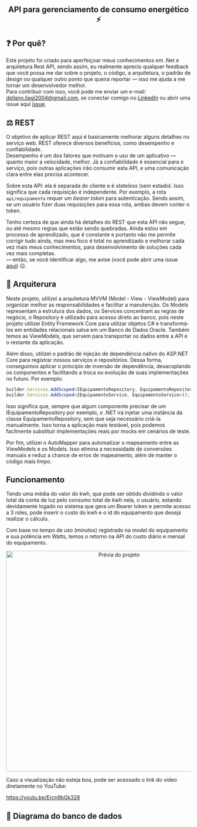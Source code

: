 <p align="center">

  <h2 align="center">API para gerenciamento de consumo energético ⚡</h2>
</p>

## ❓ Por quê?
Este projeto foi criado para aperfeiçoar meus conhecimentos em .Net e arquitetura Rest API, sendo assim, eu realmente aprecio qualquer feedback que você possa me dar sobre o projeto, o código, a arquitetura, o padrão de design ou qualquer outro ponto que queira reportar — isso me ajuda a me tornar um desenvolvedor melhor.  
Para contribuir com isso, você pode me enviar um e-mail: [dellano.liagi2004@gmail.com](mailto:dellano.liagi2004@gmail.com), se conectar comigo no [LinkedIn](https://www.linkedin.com/in/maurizio-dellano/) ou abrir uma issue aqui [issue](https://github.com/Dellano23/EnergyApi/issues/new).


## ⚖ REST
O objetivo de aplicar REST aqui é basicamente melhorar alguns detalhes no serviço web. REST oferece diversos benefícios, como desempenho e confiabilidade.  
Desempenho é um dos fatores que motivam o uso de um aplicativo — quanto maior a velocidade, melhor. Já a confiabilidade é essencial para o serviço, pois outras aplicações irão consumir esta API, e uma comunicação clara entre elas precisa acontecer.

Sobre esta API: ela é separada do cliente e é *stateless* (sem estado). Isso significa que cada requisição é independente. Por exemplo, a rota `api/equipamento` requer um *bearer token* para autenticação. Sendo assim, se um usuário fizer duas requisições para essa rota, ambas devem conter o token.

Tenho certeza de que ainda há detalhes do REST que esta API não segue, ou até mesmo regras que estão sendo quebradas. Ainda estou em processo de aprendizado, que é constante e portanto não me permite corrigir tudo ainda, mas meu foco é total no aprendizado e melhorar cada vez mais meus conhecimentos, para desenvolvimento de soluções cada vez mais completas.  
 — então, se você identificar algo, me avise (você pode abrir uma issue [aqui](https://github.com/Dellano23/EnergyApi/issues/new)) 😉.


 ## 🔨 Arquiterura

Neste projeto, utilizei a arquitetura MVVM (Model - View - ViewModel) para organizar melhor as responsabilidades e facilitar a manutenção. Os Models representam a estrutura dos dados, os Services concentram as regras de negócio, o Repository é utilizado para acesso direto ao banco, pois neste projeto utilizei Entity Framework Core para utilizar objetos C# e transformá-los em entidades relacionais salva em um Banco de Dados Oracle. Também temos as ViewModels, que servem para transportar os dados entre a API e o restante da aplicação.

Além disso, utilizei o padrão de injeção de dependência nativo do ASP.NET Core para registrar nossos serviços e repositórios. Dessa forma, conseguimos aplicar o princípio de inversão de dependência, desacoplando os componentes e facilitando a troca ou evolução de suas implementações no futuro. Por exemplo:

```ts
builder.Services.AddScoped<IEquipamentoRepository, EquipamentoRepository>();
builder.Services.AddScoped<IEquipamentoService, EquipamentoService>();
```

Isso significa que, sempre que algum componente precisar de um IEquipamentoRepository por exemplo, o .NET irá injetar uma instância da classe EquipamentoRepository, sem que seja necessário criá-la manualmente. Isso torna a aplicação mais testável, pois podemos facilmente substituir implementações reais por mocks em cenários de teste.

Por fim, utilizei o AutoMapper para automatizar o mapeamento entre as ViewModels e os Models. Isso elimina a necessidade de conversões manuais e reduz a chance de erros de mapeamento, além de manter o código mais limpo.

## Funcionamento 
Tendo uma média do valor do kwh, que pode ser obtido dividindo o valor total da conta de luz pelo consumo total de kwh nela, o usuário, estando devidamente logado no sistema que gera um Bearer token e permite acesso a 3 roles, pode inserir o custo do kwh e o id do equipamento que deseja realizar o cálculo.

Com base no tempo de uso (minutos) registrado na model do equipamento e sua potência em Watts, temos o retorno na API do custo diário e mensal do equipamento. 

<p align="center">
  <img src="EnergyApi.gif" alt="Prévia do projeto" width="600" />
</p>

Caso a visualização não esteja boa, pode ser acessado o link do vídeo diretamente no YouTube:

https://youtu.be/Ercn9bGk328

## 🔷 Diagrama do banco de dados


